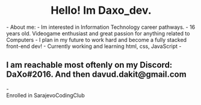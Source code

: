<DOCTYPE html>
<html>
<head>
  <h1 align="center">               
    Hello! Im Daxo_dev.
</h1>
    - About me:
- Im interested in Information Technology career pathways.
- 16 years old. Videogame enthusiast and great passion for anything related to Computers
- I plan in my future to work hard and become a fully stacked front-end dev!
- Currently working and learning html, css, JavaScript
-<h2> I am reachable most oftenly on my Discord: DaXo#2016. And then davud.dakit@gmail.com</h2>
- <footer>
  </p2> Enrolled in SarajevoCodingClub</p2>
  
